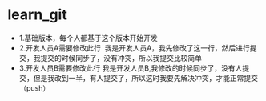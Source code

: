 # learn_git
* 1.基础版本，每个人都基于这个版本开始开发
* 2.开发人员A需要修改此行  我是开发人员A，我先修改了这一行，然后进行提交，我提交的时候同步了，没有冲突，所以我提交比较简单
* 3.开发人员B需要修改此行 我是开发人员B,我修改的时候同步了，没有人提交，但是我改到一半，有人提交了，所以这时我要先解决冲突，才能正常提交（push）
